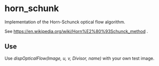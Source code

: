 # horn_schunk
Implementation of the Horn-Schunck optical flow algorithm. 

See https://en.wikipedia.org/wiki/Horn%E2%80%93Schunck_method .

## Use
Use *dispOpticalFlow(Image, u, v, Divisor, name)* with your own test image.
